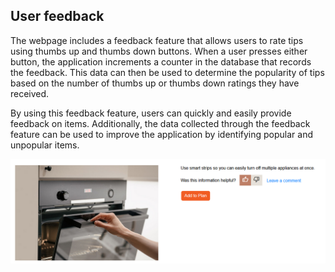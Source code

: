 ## User feedback
The webpage includes a feedback feature that allows users to rate tips using thumbs up and thumbs down buttons. When a user presses either button, the application increments a counter in the database that records the feedback. This data can then be used to determine the popularity of tips based on the number of thumbs up or thumbs down ratings they have received.

By using this feedback feature, users can quickly and easily provide feedback on items. Additionally, the data collected through the feedback feature can be used to improve the application by identifying popular and unpopular items.

![Thumbsup selected](../img/userfeedback/userfeedback_01.png)


